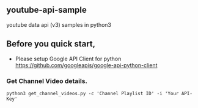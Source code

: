 ## youtube-api-sample
youtube data api (v3) samples in python3

## Before you quick start,

* Please setup Google API Client for python
https://github.com/googleapis/google-api-python-client

### Get Channel Video details.

`python3 get_channel_videos.py -c 'Channel Playlist ID' -i 'Your API-Key' `

